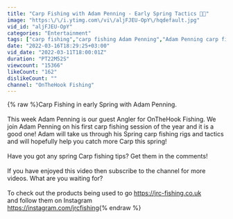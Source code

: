 ```yaml
---
title: "Carp Fishing with Adam Penning - Early Spring Tactics 🎣🌼"
image: "https:\/\/i.ytimg.com\/vi\/aljFJEU-OpY\/hqdefault.jpg"
vid_id: "aljFJEU-OpY"
categories: "Entertainment"
tags: ["carp fishing","carp fishing Adam Penning","Adam Penning carp fishing"]
date: "2022-03-16T18:29:25+03:00"
vid_date: "2022-03-11T18:00:01Z"
duration: "PT22M52S"
viewcount: "15366"
likeCount: "162"
dislikeCount: ""
channel: "OnTheHook Fishing"
---
```

{% raw %}Carp Fishing in early Spring with Adam Penning. <br /><br />This week Adam Penning is our guest Angler for OnTheHook Fishing. We join Adam Penning on his first carp fishing session of the year and it is a good one! Adam will take us through his Spring carp fishing rigs and tactics and will hopefully help you catch more Carp this spring! <br /><br />Have you got any spring Carp fishing tips? Get them in the comments! <br /><br />If you have enjoyed this video then subscribe to the channel for more videos. What are you waiting for?<br /><br />To check out the products being used to go <a rel="nofollow" target="blank" href="https://jrc-fishing.co.uk">https://jrc-fishing.co.uk</a><br />and follow them on Instagram<br /><a rel="nofollow" target="blank" href="https://instagram.com/jrcfishing">https://instagram.com/jrcfishing</a>{% endraw %}
